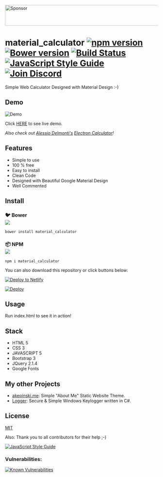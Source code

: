 <a target='_blank' rel='nofollow' href='https://app.codesponsor.io/link/HJN4mbVLpyMdTA1vPHHsRKTN/xxczaki/calculator.js'>
  <img alt='Sponsor' width='888' height='68' src='https://app.codesponsor.io/embed/HJN4mbVLpyMdTA1vPHHsRKTN/xxczaki/calculator.js.svg' />
</a>

# material_calculator [![npm version](https://badge.fury.io/js/material_calculator.svg)](https://www.npmjs.com/package/material_calculator) [![Bower version](https://badge.fury.io/bo/material_calculator.svg)](https://badge.fury.io/bo/material_calculator) [![Build Status](https://travis-ci.org/xxczaki/calculator.js.svg?branch=master)](https://travis-ci.org/xxczaki/calculator.js) [![JavaScript Style Guide](https://img.shields.io/badge/code_style-standard-brightgreen.svg)](https://standardjs.com) [![Join Discord](https://img.shields.io/badge/chat-discord-7289DA.svg)](https://discord.gg/5vkWGvY) 

Simple Web Calculator Designed with Material Design :-)

## Demo

![Demo](https://raw.githubusercontent.com/xxczaki/calculator.js/master/demo-view.png)

Click [HERE](https://material-calculator.netlify.com/) to see live demo.

*Also check out [Alessio Delmonti's](https://github.com/Alexintosh) [Electron Calculator](https://github.com/Alexintosh/Electron-Calculator)!*

## Features

- Simple to use
- 100 % free
- Easy to install
- Clean Code
- Designed with Beautiful Google Material Design
- Well Commented

## Install

### :bird: Bower<br>![](https://badge.fury.io/bo/material_calculator.svg)

```
bower install material_calculator
```

### :package: NPM<br>![](https://badge.fury.io/js/material_calculator.svg)

```
npm i material_calculator
```
You can also download this repository or click buttons below:

[![Deploy to Netlify](https://www.netlify.com/img/deploy/button.svg)](https://app.netlify.com/start/deploy?repository=https://github.com/xxczaki/calculator.js)

[![Deploy](https://www.herokucdn.com/deploy/button.svg)](https://heroku.com/deploy)

## Usage

Run index.html to see it in action!

## Stack

* HTML 5
* CSS 3
* JAVASCRIPT 5
* Bootstrap 3
* JQuery 2.1.4
* Google Fonts

## My other Projects

- [akepinski.me](https://github.com/xxczaki/akepinski.me): Simple "About Me" Static Website Theme.
- [Logger](https://github.com/xxczaki/logger): Secure & Simple Windows Keylogger written in C#.

## License

[MIT](https://opensource.org/licenses/MIT)

Also: Thank you to all contributors for their help ;-) 

[![JavaScript Style Guide](https://cdn.rawgit.com/standard/standard/master/badge.svg)](https://github.com/standard/standard)

### Vulnerabilities:
[![Known Vulnerabilities](https://snyk.io/test/github/xxczaki/calculator.js/badge.svg)](https://snyk.io/test/github/xxczaki/calculator.js)
